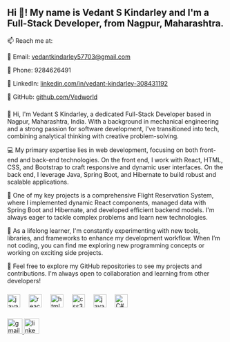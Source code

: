

<h2 align="left">Hi 👋! My name is Vedant S Kindarley and I'm a Full-Stack Developer, from Nagpur, Maharashtra.</h2>

<p align="left"> 📫 Reach me at:</p>

<div align="left">
  <p>📧 Email: <a href="mailto:vedantkindarley57703@gmail.com">vedantkindarley57703@gmail.com</a></p>
  <p>📱 Phone: 9284626491</p>
  <p>🔗 LinkedIn: <a href="https://www.linkedin.com/in/vedant-kindarley-308431192/">linkedin.com/in/vedant-kindarley-308431192</a></p>
  <p>🔗 GitHub: <a href="https://github.com/Vedworld">github.com/Vedworld</a></p>
</div>

###

<div align="left">
  <p>
    👋 Hi, I'm Vedant S Kindarley, a dedicated Full-Stack Developer based in Nagpur, Maharashtra, India. With a background in mechanical engineering and a strong passion for software development, I've transitioned into tech, combining analytical thinking with creative problem-solving.</p>

<P>💻 My primary expertise lies in web development, focusing on both front-end and back-end technologies. On the front end, I work with React, HTML, CSS, and Bootstrap to craft responsive and dynamic user interfaces. On the back end, I leverage Java, Spring Boot, and Hibernate to build robust and scalable applications. </P>

<p>🌟 One of my key projects is a comprehensive Flight Reservation System, where I implemented dynamic React components, managed data with Spring Boot and Hibernate, and developed efficient backend models. I'm always eager to tackle complex problems and learn new technologies.</p>

<p>🚀 As a lifelong learner, I'm constantly experimenting with new tools, libraries, and frameworks to enhance my development workflow. When I’m not coding, you can find me exploring new programming concepts or working on exciting side projects. </p>

<p>🔗 Feel free to explore my GitHub repositories to see my projects and contributions. I'm always open to collaboration and learning from other developers! </p>
</div>

###



###

<div align="left">
  <img src="https://cdn.jsdelivr.net/gh/devicons/devicon/icons/javascript/javascript-original.svg" height="30" alt="javascript logo"  />
  <img width="12" />
 
  <img src="https://cdn.jsdelivr.net/gh/devicons/devicon/icons/react/react-original.svg" height="30" alt="react logo"  />
  <img width="12" />
  <img src="https://cdn.jsdelivr.net/gh/devicons/devicon/icons/html5/html5-original.svg" height="30" alt="html5 logo"  />
  <img width="12" />
  <img src="https://cdn.jsdelivr.net/gh/devicons/devicon/icons/css3/css3-original.svg" height="30" alt="css3 logo"  />
  <img width="12" />
  <img src="https://cdn.jsdelivr.net/gh/devicons/devicon/icons/java/java-original.svg" height="30" alt="java logo"  />
  <img width="12" />
  <img src="https://upload.wikimedia.org/wikipedia/commons/b/bd/Logo_C_sharp.svg" height="30" alt="C# logo"  />
</div>

###

<div align="left">

  <a href="mailto:vedantkindarley57703@gmail.com">
    <img src="https://img.shields.io/static/v1?message=Gmail&logo=gmail&label=&color=D14836&logoColor=white&labelColor=&style=for-the-badge" height="35" alt="gmail logo"  />
  </a>
  <a href="https://www.linkedin.com/in/vedant-kindarley-308431192/">
    <img src="https://img.shields.io/static/v1?message=LinkedIn&logo=linkedin&label=&color=0077B5&logoColor=white&labelColor=&style=for-the-badge" height="35" alt="linkedin logo"  />
  </a>
</div>

###

<br clear="both">



###
